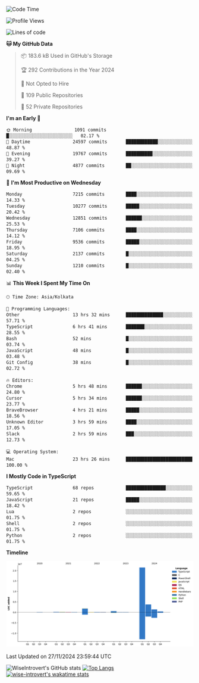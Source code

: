 <!--START_SECTION:waka-->
![Code Time](http://img.shields.io/badge/Code%20Time-1%2C896%20hrs%2039%20mins-blue)

![Profile Views](http://img.shields.io/badge/Profile%20Views-1-blue)

![Lines of code](https://img.shields.io/badge/From%20Hello%20World%20I%27ve%20Written-29.9%20million%20lines%20of%20code-blue)

**🐱 My GitHub Data** 

> 📦 183.6 kB Used in GitHub's Storage 
 > 
> 🏆 292 Contributions in the Year 2024
 > 
> 🚫 Not Opted to Hire
 > 
> 📜 109 Public Repositories 
 > 
> 🔑 52 Private Repositories 
 > 
**I'm an Early 🐤** 

```text
🌞 Morning                1091 commits        █░░░░░░░░░░░░░░░░░░░░░░░░   02.17 % 
🌆 Daytime                24597 commits       ████████████░░░░░░░░░░░░░   48.87 % 
🌃 Evening                19767 commits       ██████████░░░░░░░░░░░░░░░   39.27 % 
🌙 Night                  4877 commits        ██░░░░░░░░░░░░░░░░░░░░░░░   09.69 % 
```
📅 **I'm Most Productive on Wednesday** 

```text
Monday                   7215 commits        ████░░░░░░░░░░░░░░░░░░░░░   14.33 % 
Tuesday                  10277 commits       █████░░░░░░░░░░░░░░░░░░░░   20.42 % 
Wednesday                12851 commits       ██████░░░░░░░░░░░░░░░░░░░   25.53 % 
Thursday                 7106 commits        ████░░░░░░░░░░░░░░░░░░░░░   14.12 % 
Friday                   9536 commits        █████░░░░░░░░░░░░░░░░░░░░   18.95 % 
Saturday                 2137 commits        █░░░░░░░░░░░░░░░░░░░░░░░░   04.25 % 
Sunday                   1210 commits        █░░░░░░░░░░░░░░░░░░░░░░░░   02.40 % 
```


📊 **This Week I Spent My Time On** 

```text
🕑︎ Time Zone: Asia/Kolkata

💬 Programming Languages: 
Other                    13 hrs 32 mins      ██████████████░░░░░░░░░░░   57.71 % 
TypeScript               6 hrs 41 mins       ███████░░░░░░░░░░░░░░░░░░   28.55 % 
Bash                     52 mins             █░░░░░░░░░░░░░░░░░░░░░░░░   03.74 % 
JavaScript               48 mins             █░░░░░░░░░░░░░░░░░░░░░░░░   03.48 % 
Git Config               38 mins             █░░░░░░░░░░░░░░░░░░░░░░░░   02.72 % 

🔥 Editors: 
Chrome                   5 hrs 48 mins       ██████░░░░░░░░░░░░░░░░░░░   24.80 % 
Cursor                   5 hrs 34 mins       ██████░░░░░░░░░░░░░░░░░░░   23.77 % 
BraveBrowser             4 hrs 21 mins       █████░░░░░░░░░░░░░░░░░░░░   18.56 % 
Unknown Editor           3 hrs 59 mins       ████░░░░░░░░░░░░░░░░░░░░░   17.05 % 
Slack                    2 hrs 59 mins       ███░░░░░░░░░░░░░░░░░░░░░░   12.73 % 

💻 Operating System: 
Mac                      23 hrs 26 mins      █████████████████████████   100.00 % 
```

**I Mostly Code in TypeScript** 

```text
TypeScript               68 repos            ███████████████░░░░░░░░░░   59.65 % 
JavaScript               21 repos            █████░░░░░░░░░░░░░░░░░░░░   18.42 % 
Lua                      2 repos             ░░░░░░░░░░░░░░░░░░░░░░░░░   01.75 % 
Shell                    2 repos             ░░░░░░░░░░░░░░░░░░░░░░░░░   01.75 % 
Python                   2 repos             ░░░░░░░░░░░░░░░░░░░░░░░░░   01.75 % 
```



**Timeline**

![Lines of Code chart](https://raw.githubusercontent.com/wise-introvert/wise-introvert/master/assets/bar_graph.png)


 Last Updated on 27/11/2024 23:59:44 UTC
<!--END_SECTION:waka-->

![WiseIntrovert's GitHub stats](https://github-readme-stats.vercel.app/api?username=wise-introvert&count_private=true&show_icons=true)
[![Top Langs](https://github-readme-stats.vercel.app/api/top-langs/?username=wise-introvert&langs_count=10)](https://github.com/anuraghazra/github-readme-stats)
[![wise-introvert's wakatime stats](https://github-readme-stats.vercel.app/api/wakatime?username=wiseintrovert)](https://github.com/anuraghazra/github-readme-stats)
